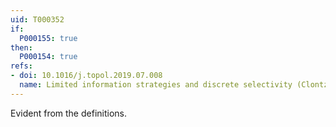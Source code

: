 ```yaml
---
uid: T000352
if:
  P000155: true
then:
  P000154: true
refs:
- doi: 10.1016/j.topol.2019.07.008
  name: Limited information strategies and discrete selectivity (Clontz & Holshouser)
---
```


Evident from the definitions.
